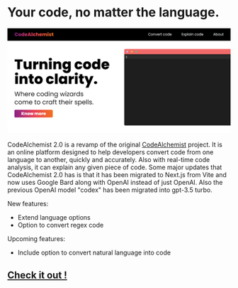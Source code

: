 # Your code, no matter the language.

![Landing page image](./public//CodeAlchemist-2.0.png)

CodeAlchemist 2.0 is a revamp of the original [CodeAlchemist](https://github.com/Ryukemeister/CodeAlchemist) project. It is an online platform designed to help developers convert code from one language to another, quickly and accurately. Also with real-time code analysis, it can explain any given piece of code. Some major updates that CodeAlchemist 2.0 has is that it has been migrated to Next.js from Vite and now uses Google Bard along with OpenAI instead of just OpenAI. Also the previous OpenAI model "codex" has been migrated into gpt-3.5 turbo.

New features:

- Extend language options
- Option to convert regex code

Upcoming features:

- Include option to convert natural language into code

## [Check it out !](https://codealchemist.vercel.app/)
